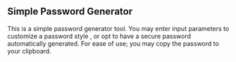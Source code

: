 Simple Password Generator
-

This is a simple password generator tool. You may enter input parameters to customize a password style , or opt to have a secure password automatically generated.
For ease of use; you may copy the password to your clipboard.  

